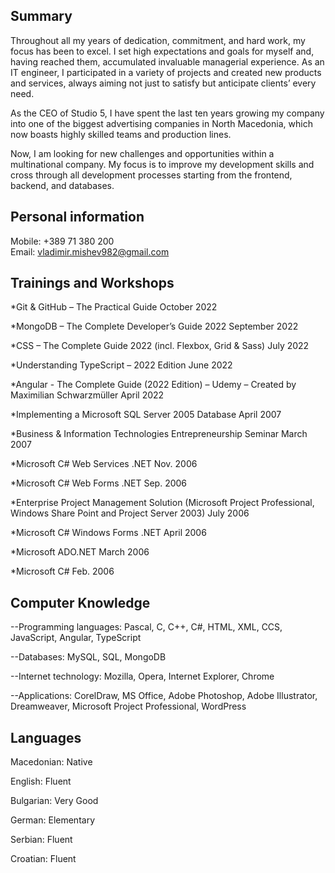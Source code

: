 Summary
-------------------------------------------
Throughout all my years of dedication, commitment, and hard work, my focus has been to excel. I set high expectations and goals for myself and, having reached them, accumulated invaluable managerial experience. As an IT engineer, I participated in a variety of projects and created new products and services, always aiming not just to satisfy but anticipate clients’ every need.

As the CEO of Studio 5, I have spent the last ten years growing my company into one of the biggest advertising companies in North Macedonia, which now boasts highly skilled teams and production lines. 

Now, I am looking for new challenges and opportunities within a multinational company. My focus is to improve my development skills and cross through all development processes starting from the frontend, backend, and databases.

Personal information
-------------------------------------------
Mobile: +389 71 380 200	 	
Email: vladimir.mishev982@gmail.com

Trainings and Workshops
------------------------------------------
*Git & GitHub – The Practical Guide	October 2022

*MongoDB – The Complete Developer’s Guide 2022	September 2022

*CSS – The Complete Guide 2022 (incl. Flexbox, Grid & Sass)	July 2022

*Understanding TypeScript – 2022 Edition	June 2022

*Angular - The Complete Guide (2022 Edition) – Udemy – Created by Maximilian Schwarzmüller	April 2022

*Implementing a Microsoft SQL Server 2005 Database	April 2007

*Business & Information Technologies Entrepreneurship Seminar	March 2007

*Microsoft C# Web Services .NET	Nov. 2006

*Microsoft C# Web Forms .NET	Sep. 2006

*Enterprise Project Management Solution (Microsoft Project Professional, Windows Share Point and Project Server 2003)	July 2006

*Microsoft C# Windows Forms .NET	April 2006

*Microsoft ADO.NET	March 2006

*Microsoft C#	Feb. 2006

Computer Knowledge
----------------------------------------
--Programming languages:	Pascal, C, C++, C#, HTML, XML, CCS, JavaScript, Angular, TypeScript

--Databases:	MySQL, SQL, MongoDB

--Internet technology:	Mozilla, Opera, Internet Explorer, Chrome

--Applications:	CorelDraw, MS Office, Adobe Photoshop, Adobe Illustrator, Dreamweaver, Microsoft Project Professional, WordPress

Languages
----------------------------------------
Macedonian: Native

English: Fluent

Bulgarian: Very Good

German: Elementary

Serbian: Fluent

Croatian: Fluent
